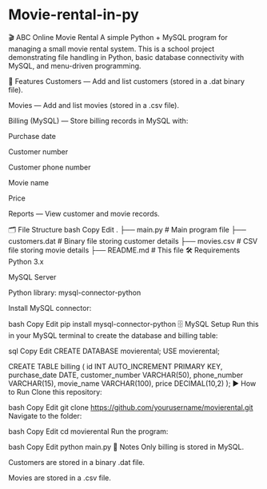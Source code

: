 # Movie-rental-in-py


🎬 ABC Online Movie Rental
A simple Python + MySQL program for managing a small movie rental system.
This is a school project demonstrating file handling in Python, basic database connectivity with MySQL, and menu-driven programming.

📂 Features
Customers — Add and list customers (stored in a .dat binary file).

Movies — Add and list movies (stored in a .csv file).

Billing (MySQL) — Store billing records in MySQL with:

Purchase date

Customer number

Customer phone number

Movie name

Price

Reports — View customer and movie records.

🗂 File Structure
bash
Copy
Edit
.
├── main.py           # Main program file
├── customers.dat     # Binary file storing customer details
├── movies.csv        # CSV file storing movie details
├── README.md         # This file
🛠 Requirements
Python 3.x

MySQL Server

Python library: mysql-connector-python

Install MySQL connector:

bash
Copy
Edit
pip install mysql-connector-python
🗄 MySQL Setup
Run this in your MySQL terminal to create the database and billing table:

sql
Copy
Edit
CREATE DATABASE movierental;
USE movierental;

CREATE TABLE billing (
    id INT AUTO_INCREMENT PRIMARY KEY,
    purchase_date DATE,
    customer_number VARCHAR(50),
    phone_number VARCHAR(15),
    movie_name VARCHAR(100),
    price DECIMAL(10,2)
);
▶️ How to Run
Clone this repository:

bash
Copy
Edit
git clone https://github.com/yourusername/movierental.git
Navigate to the folder:

bash
Copy
Edit
cd movierental
Run the program:

bash
Copy
Edit
python main.py
📌 Notes
Only billing is stored in MySQL.

Customers are stored in a binary .dat file.

Movies are stored in a .csv file.


